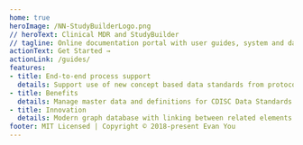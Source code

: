 ```yaml
---
home: true
heroImage: /NN-StudyBuilderLogo.png
// heroText: Clinical MDR and StudyBuilder
// tagline: Online documentation portal with user guides, system and data model documentation for Clinical MDR and StudyBuilder
actionText: Get Started →
actionLink: /guides/
features:
- title: End-to-end process support
  details: Support use of new concept based data standards from protocol set-up, study specification, clinical systems setup and preparation of submission data deliverable. Study Builder that support study specification tasks for Trial Management, Clinical Reporting, Data Management and Biostatistics.
- title: Benefits
  details: Manage master data and definitions for CDISC Data Standards and other industry standards. Support clinical system set-up and end-to-end data integrations and higher degree of automation from study outline to submission.
- title: Innovation
  details: Modern graph database with linking between related elements within and across standards (code lists) and studies.  Transparent API-based architecture ensuring simple system integrations and future expanded use via dedicated APPs.  Simple and intuitive user interface based on modern application framework.
footer: MIT Licensed | Copyright © 2018-present Evan You
---
```


